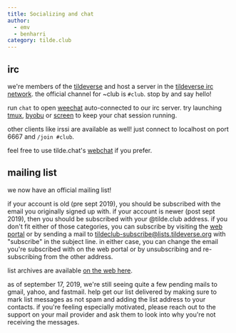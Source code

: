 ```yaml
---
title: Socializing and chat
author: 
  - emv
  - benharri
category: tilde.club
---
```


## irc

we're members of the [tildeverse](https://tildeverse.org) and host a server
in the [tildeverse irc network](https://tilde.chat). the official channel for
~club is `#club`. stop by and say hello!

run `chat` to open [weechat](https://weechat.org) auto-connected to our irc
server. try launching [tmux](tmux.html), [byobu](https://superuser.com/a/423397)
 or [screen](screen.html) to keep your chat session running.

other clients like irssi are available as well! just connect to localhost on
port 6667 and `/join #club`.

feel free to use tilde.chat's [webchat](https://web.tilde.chat/?join=club) if
you prefer.


## mailing list

we now have an official mailing list!

if your account is old (pre sept 2019), you should be subscribed with the email
you originally signed up with. if your account is newer (post sept 2019), then 
you should be subscribed with your @tilde.club address. if you don't fit either
of those categories, you can subscribe by visiting the [web portal](
https://lists.tildeverse.org/postorius/lists/tildeclub.lists.tildeverse.org/)
or by sending a mail to tildeclub-subscribe@lists.tildeverse.org with "subscribe"
in the subject line. in either case, you can change the email you're subscribed
with on the web portal or by unsubscribing and re-subscribing from the other
address.

list archives are available [on the web here](
https://lists.tildeverse.org/hyperkitty/list/tildeclub@lists.tildeverse.org/).

as of september 17, 2019, we're still seeing quite a few pending mails to
gmail, yahoo, and fastmail. help get our list delivered by making sure to
mark list messages as not spam and adding the list address to your contacts.
if you're feeling especially motivated, please reach out to the support on
your mail provider and ask them to look into why you're not receiving the
messages.

